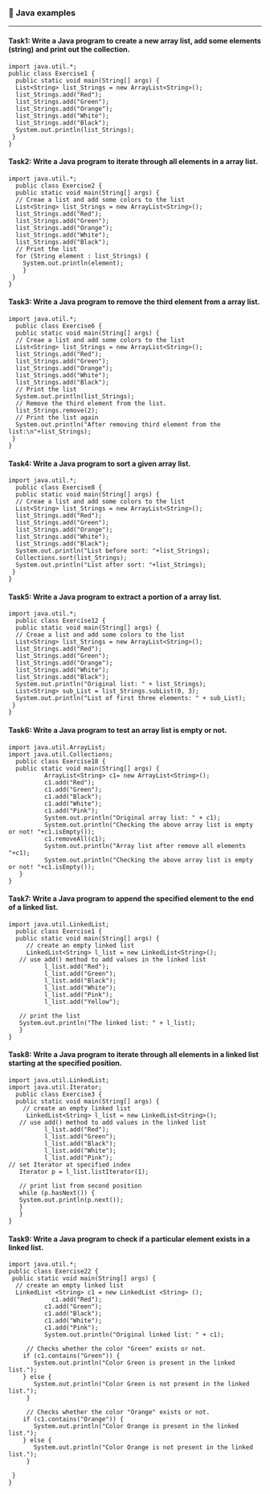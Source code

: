 ### :camel: Java examples
---

#### Task1: Write a Java program to create a new array list, add some elements (string) and print out the collection.

```
import java.util.*;
public class Exercise1 {
  public static void main(String[] args) {
  List<String> list_Strings = new ArrayList<String>();
  list_Strings.add("Red");
  list_Strings.add("Green");
  list_Strings.add("Orange");
  list_Strings.add("White");
  list_Strings.add("Black");
  System.out.println(list_Strings);
 }
}
```

#### Task2: Write a Java program to iterate through all elements in a array list.

```
import java.util.*;
  public class Exercise2 {
  public static void main(String[] args) {
  // Creae a list and add some colors to the list
  List<String> list_Strings = new ArrayList<String>();
  list_Strings.add("Red");
  list_Strings.add("Green");
  list_Strings.add("Orange");
  list_Strings.add("White");
  list_Strings.add("Black");
  // Print the list
  for (String element : list_Strings) {
    System.out.println(element);
    }
 }
}
```

#### Task3: Write a Java program to remove the third element from a array list.

```
import java.util.*;
  public class Exercise6 {
  public static void main(String[] args) {
  // Creae a list and add some colors to the list
  List<String> list_Strings = new ArrayList<String>();
  list_Strings.add("Red");
  list_Strings.add("Green");
  list_Strings.add("Orange");
  list_Strings.add("White");
  list_Strings.add("Black");
  // Print the list
  System.out.println(list_Strings);
  // Remove the third element from the list.
  list_Strings.remove(2);
  // Print the list again
  System.out.println("After removing third element from the list:\n"+list_Strings);
 }
}

```

#### Task4: Write a Java program to sort a given array list.

```
import java.util.*;
  public class Exercise8 {
  public static void main(String[] args) {
  // Creae a list and add some colors to the list
  List<String> list_Strings = new ArrayList<String>();
  list_Strings.add("Red");
  list_Strings.add("Green");
  list_Strings.add("Orange");
  list_Strings.add("White");
  list_Strings.add("Black");
  System.out.println("List before sort: "+list_Strings);
  Collections.sort(list_Strings);
  System.out.println("List after sort: "+list_Strings);    
 }
}

```

#### Task5: Write a Java program to extract a portion of a array list.

```
import java.util.*;
  public class Exercise12 {
  public static void main(String[] args) {
  // Creae a list and add some colors to the list
  List<String> list_Strings = new ArrayList<String>();
  list_Strings.add("Red");
  list_Strings.add("Green");
  list_Strings.add("Orange");
  list_Strings.add("White");
  list_Strings.add("Black");
  System.out.println("Original list: " + list_Strings);
  List<String> sub_List = list_Strings.subList(0, 3);
  System.out.println("List of first three elements: " + sub_List);
 }
}
```

#### Task6: Write a Java program to test an array list is empty or not.

```
import java.util.ArrayList;
import java.util.Collections;
  public class Exercise18 {
  public static void main(String[] args) {
          ArrayList<String> c1= new ArrayList<String>();
          c1.add("Red");
          c1.add("Green");
          c1.add("Black");
          c1.add("White");
          c1.add("Pink");
          System.out.println("Original array list: " + c1);
          System.out.println("Checking the above array list is empty or not! "+c1.isEmpty());
          c1.removeAll(c1);
          System.out.println("Array list after remove all elements "+c1);   
          System.out.println("Checking the above array list is empty or not! "+c1.isEmpty());
   }
}
```

#### Task7: Write a Java program to append the specified element to the end of a linked list.

```
import java.util.LinkedList;
  public class Exercise1 {
  public static void main(String[] args) {
     // create an empty linked list
     LinkedList<String> l_list = new LinkedList<String>();
   // use add() method to add values in the linked list
          l_list.add("Red");
          l_list.add("Green");
          l_list.add("Black");
          l_list.add("White");
          l_list.add("Pink");
          l_list.add("Yellow");
	
   // print the list
   System.out.println("The linked list: " + l_list);
   }
}
```

#### Task8: Write a Java program to iterate through all elements in a linked list starting at the specified position.

```
import java.util.LinkedList;
import java.util.Iterator;
  public class Exercise3 {
  public static void main(String[] args) {
    // create an empty linked list
     LinkedList<String> l_list = new LinkedList<String>();
   // use add() method to add values in the linked list
          l_list.add("Red");
          l_list.add("Green");
          l_list.add("Black");
          l_list.add("White");
          l_list.add("Pink");
// set Iterator at specified index
   Iterator p = l_list.listIterator(1);

   // print list from second position
   while (p.hasNext()) {
   System.out.println(p.next());
   }
   }
}
```

#### Task9: Write a Java program to check if a particular element exists in a linked list.

```
import java.util.*;
public class Exercise22 {
 public static void main(String[] args) {
  // create an empty linked list
  LinkedList <String> c1 = new LinkedList <String> ();
            c1.add("Red");
          c1.add("Green");
          c1.add("Black");
          c1.add("White");
          c1.add("Pink");
          System.out.println("Original linked list: " + c1);
           
     // Checks whether the color "Green" exists or not.
    if (c1.contains("Green")) {
       System.out.println("Color Green is present in the linked list.");
    } else {
       System.out.println("Color Green is not present in the linked list.");
     }
    
     // Checks whether the color "Orange" exists or not.
    if (c1.contains("Orange")) {
       System.out.println("Color Orange is present in the linked list.");
    } else {
       System.out.println("Color Orange is not present in the linked list.");
     }
    
 }
}

```

